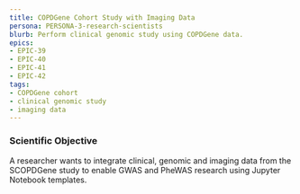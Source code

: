 ```yaml
---
title: COPDGene Cohort Study with Imaging Data
persona: PERSONA-3-research-scientists
blurb: Perform clinical genomic study using COPDGene data.
epics:
- EPIC-39
- EPIC-40
- EPIC-41
- EPIC-42
tags:
- COPDGene cohort
- clinical genomic study
- imaging data
---
```

### Scientific Objective

A researcher wants to integrate clinical, genomic and imaging data from the SCOPDGene study to enable GWAS and PheWAS research using Jupyter Notebook templates.